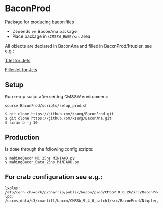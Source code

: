 BaconProd
=========

Package for producing bacon files

 * Depends on BaconAna package
 * Place package in `$CMSSW_BASE/src` area

All objects are declared in BaconAna and filled in BaconProd/Ntupler, see e.g.:

[TJet for Jets](https://github.com/ksung25/BaconAna/blob/master/DataFormats/interface/TJet.hh)

[FillerJet for Jets](https://github.com/ksung25/BaconProd/blob/master/Ntupler/src/FillerJet.cc)

Setup
----------

Run setup script after setting CMSSW environment:

```Shell
source BaconProd/scripts/setup_prod.sh
```

```
$ git clone https://github.com/ksung/BaconProd.git
$ git clone https://github.com/ksung/BaconAna.git
$ scram b -j 10
```

Production
----------

Is done through the following config scripts:

```
$ makingBacon_MC_25ns_MINIAOD.py
$ makingBacon_Data_25ns_MINIAOD.py
```

For crab configuration see e.g.:
----------

```
lxplus: /afs/cern.ch/work/p/pharris/public/bacon/prod/CMSSW_8_0_20/src/BaconProd/Ntupler/crab
lpc: /uscms_data/d3/cmantill/bacon/CMSSW_9_4_0_patch1/src/BaconProd/Ntupler/crab
```

